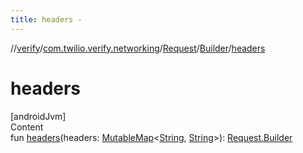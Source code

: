 ```yaml
---
title: headers -
---
```

//[verify](../../../index.md)/[com.twilio.verify.networking](../../index.md)/[Request](../index.md)/[Builder](index.md)/[headers](headers.md)



# headers  
[androidJvm]  
Content  
fun [headers](headers.md)(headers: [MutableMap](https://kotlinlang.org/api/latest/jvm/stdlib/kotlin.collections/-mutable-map/index.html)<[String](https://kotlinlang.org/api/latest/jvm/stdlib/kotlin/-string/index.html), [String](https://kotlinlang.org/api/latest/jvm/stdlib/kotlin/-string/index.html)>): [Request.Builder](index.md)  



